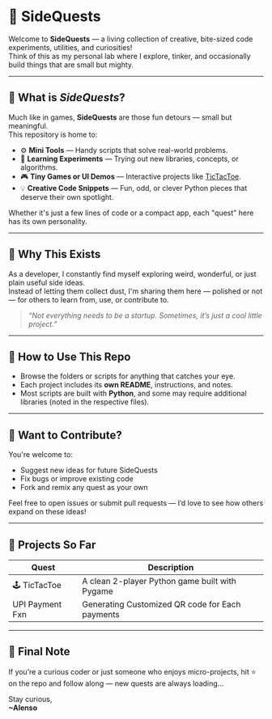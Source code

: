 # 🧩 SideQuests

Welcome to **SideQuests** — a living collection of creative, bite-sized code experiments, utilities, and curiosities!  
Think of this as my personal lab where I explore, tinker, and occasionally build things that are small but mighty.

---

## 🌟 What is *SideQuests*?

Much like in games, **SideQuests** are those fun detours — small but meaningful.  
This repository is home to:

- ⚙️ **Mini Tools** — Handy scripts that solve real-world problems.
- 🧠 **Learning Experiments** — Trying out new libraries, concepts, or algorithms.
- 🎮 **Tiny Games or UI Demos** — Interactive projects like [TicTacToe](https://github.com/alensomaxx/SideQuests/releases).
- 💡 **Creative Code Snippets** — Fun, odd, or clever Python pieces that deserve their own spotlight.

Whether it's just a few lines of code or a compact app, each "quest" here has its own personality.

---

## 🚀 Why This Exists

As a developer, I constantly find myself exploring weird, wonderful, or just plain useful side ideas.  
Instead of letting them collect dust, I'm sharing them here — polished or not — for others to learn from, use, or contribute to.

> _“Not everything needs to be a startup. Sometimes, it’s just a cool little project.”_

---

## 🧭 How to Use This Repo

- Browse the folders or scripts for anything that catches your eye.
- Each project includes its **own README**, instructions, and notes.
- Most scripts are built with **Python**, and some may require additional libraries (noted in the respective files).

---

## 💬 Want to Contribute?

You're welcome to:

- Suggest new ideas for future SideQuests
- Fix bugs or improve existing code
- Fork and remix any quest as your own

Feel free to open issues or submit pull requests — I’d love to see how others expand on these ideas!

---

## 📌 Projects So Far

| Quest        | Description                          |
|--------------|--------------------------------------|
| 🕹️ TicTacToe | A clean 2-player Python game built with Pygame |
| UPI Payment Fxn | Generating Customized QR code for Each payments |

---

## 📮 Final Note

If you’re a curious coder or just someone who enjoys micro-projects, hit ⭐️ on the repo and follow along — new quests are always loading…

Stay curious,  
**~Alenso**
